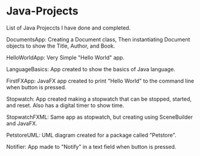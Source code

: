 # Java-Projects
List of Java Projeccts I have done and completed.

DocumentsApp: Creating a Document class, Then instantiating Document objects to show the Title, Author, and Book.

HelloWorldApp: Very Simple "Hello World" app.

LanguageBasics: App created to show the basics of Java language.

FirstFXApp: JavaFX app created to print "Hello World" to the command line when button is pressed.

Stopwatch: App created making a stopwatch that can be stopped, started, and reset. Also has a digital timer to show time.

StopwatchFXML: Same app as stopwatch, but creating using SceneBuilder and JavaFX.

PetstoreUML: UML diagram created for a package called "Petstore".

Notifier: App made to "Notify" in a text field when button is pressed.
